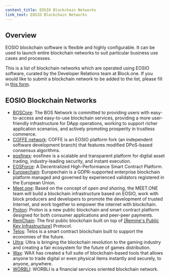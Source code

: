 ```yaml
---
content_title: EOSIO Blockchain Networks
link_text: EOSIO Blockchain Networks
---
```


## Overview

EOSIO blockchain software is flexible and highly configurable. It can be used to launch entire blockchain networks to suit particular business use cases and processes. 

This is a list of blockchain networks which are operated using EOSIO software, curated by the Developer Relations team at Block.one.
If you would like to submit a blockchain network to be added to the list, please fill in [this form](LINK).
## EOSIO Blockchain Networks
* [BOSCore](https://boscore.io/): The BOS Network is committed to providing users with easy-to-access and easy-to-use blockchain services, providing a more user-friendly infrastructure for DApp operations, working to support richer application scenarios, and actively promoting
prosperity in trustless commerce.
* [COFFE network](https://coffe.io/): COFFE is an EOSIO platform fork (an independent software development branch) that features modified DPoS-based consensus algorithms.
* [eosfinex](https://www.eosfinex.com/): eosfinex is a scalable and transparent platform for digital asset trading, industry-leading security, and instant execution.
* [EOSForce](https://eosforce.io/index/en): A Decentralized High-Performance Smart Contract Platform.
* [Europechain](https://europechain.io/): Europechain is a GDPR-supported enterprise blockchain platform managed and governed by experienced validators registered in the European Union.
* [Meet.one](https://meet.one/): Based on the concept of *open and sharing*, the MEET.ONE team will build a blockchain infrastructure based on EOSIO, work with block producers and developers to promote the development of trusted Internet, and work together to empower the internet with blockchain.
* [Proton](https://www.protonchain.com/): Proton is a new public blockchain and smart contract platform designed for both consumer applications and peer-peer payments.
* [RemChain](https://remme.io/protocol-pkid/remchain): The first public blockchain built on top of [[Remme's Public Key Infrastructure]](https://remme.io/protocol-pkid) Protocol.
* [Telos](https://telosnetwork.io/): Telos is a smart contract blockchain built to support the economies of the future.
* [Ultra](https://ultra.io/): Ultra is bringing the blockchain revolution to the gaming industry and creating a fair ecosystem for the future of games distribution.
* [Wax](https://wax.io/): WAX has created a full suite of blockchain-based tools that allows anyone to trade digital or even physical items instantly and securely, to anyone, anywhere.
* [WORBLI](https://worbli.io/): WORBLI is a financial services oriented blockchain network.
